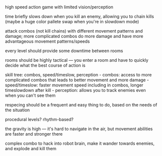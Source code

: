 high speed action game with limited vision/perception

time briefly slows down when you kill an enemy, allowing you to chain kills (maybe a huge color pallete swap when you're in slowdown mode)

attack combos (not kill chains) with different movement patterns and damage; more complicated combos do more damage and have more advantageous movement patterns/speeds

every level should provide some downtime between rooms

rooms should be highly tactical — you enter a room and have to quickly decide what the best course of action is

skill tree: combos, speed/timeslow, perception
	- combos: access to more complicated combos that leads to better movement and more damage
	- speed/timeslow: faster movement speed including in combos, longer timeslowdown after kill
	- perception: allows you to track enemies even when you can't see them

respecing should be a frequent and easy thing to do, based on the needs of the situation

procedural levels? rhythm-based?

the gravity is high — it's hard to navigate in the air, but movement abilities are faster and stronger there

complex combo to hack into robot brain, make it wander towards enemies, and explode and kill them